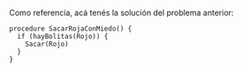 Como referencia, acá tenés la solución del problema anterior:

```puppet
procedure SacarRojaConMiedo() {
  if (hayBolitas(Rojo)) {
    Sacar(Rojo)
  } 
}
```